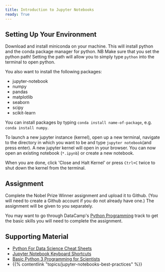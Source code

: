 ```yaml
---
title: Introduction to Jupyter Notebooks
ready: True
---
```


## Setting Up Your Environment

Download and install miniconda on your machine. This will install python
and the conda package manager for python. NB Make sure that you set the
python path! Setting the path will allow you to simply type `python`
into the terminal to open python.

You also want to install the following packages:

- jupyter-notebook
- numpy
- pandas
- matplotlib
- seaborn
- scipy
- scikit-learn

You can install packages by typing `conda install name-of-package`, e.g.
`conda install numpy`.

To launch a new jupyter instance (kernel), open up a new terminal, navigate to the directory in which you want to be
and type `jupyter notebook`(and press enter). A new jupyter kernel will open in your browser. You can now open an existing
notebook (`*.ipynb`) or create a new notebook.

When you are done, click 'Close and Halt Kernel' or press `Ctrl+C` twice to shut down the kernel from the terminal.

## Assignment

Complete the Nobel Prize Winner assignment and upload it to Github.
(You will need to create a Github account if you do not already have one.)
The assignment will be given to you separately.

You may want to go through DataCamp's [Python Programming](https://www.datacamp.com/tracks/python-programming) track to get the
basic skills you will need to complete the assignment.

## Supporting Material

- [Python For Data Science Cheat Sheets](http://www.utc.fr/~jlaforet/Suppl/python-cheatsheets.pdf)
- [Jupyter Notebook Keyboard Shortcuts](https://www.cheatography.com/weidadeyue/cheat-sheets/jupyter-notebook/pdf_bw/)
- [Basic Python 3 Programming for Scientists](http://www.sixthresearcher.com/didactic-materials/)
- {{% contentlink "topics/jupyter-notebooks-best-practices" %}}
